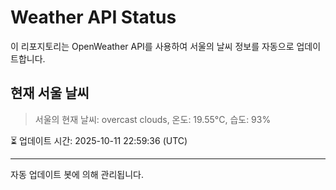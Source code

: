 
# Weather API Status

이 리포지토리는 OpenWeather API를 사용하여 서울의 날씨 정보를 자동으로 업데이트합니다.

## 현재 서울 날씨
> 서울의 현재 날씨: overcast clouds, 온도: 19.55°C, 습도: 93%

⏳ 업데이트 시간: 2025-10-11 22:59:36 (UTC)

---
자동 업데이트 봇에 의해 관리됩니다.
